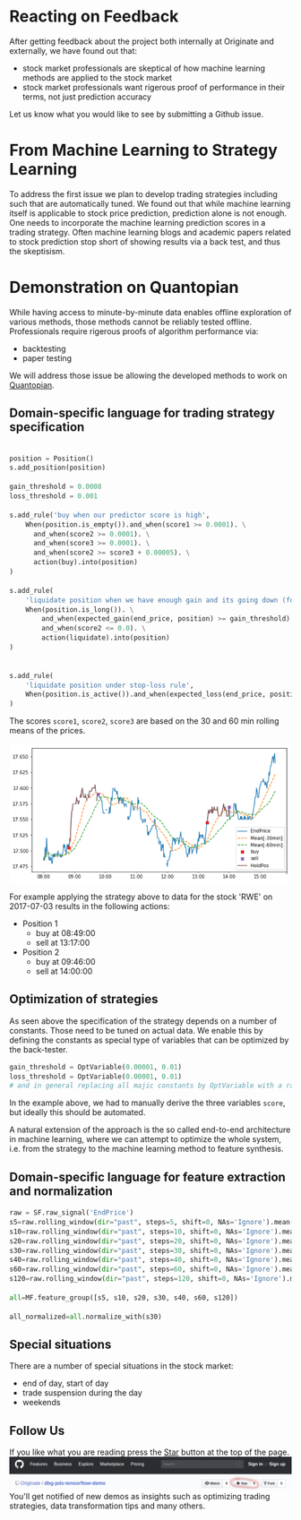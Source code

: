 # Reacting on Feedback

After getting feedback about the project both internally at Originate and externally, we have found out that:

- stock market professionals are skeptical of how machine learning methods are applied to the stock market
- stock market professionals want rigerous proof of performance in their terms, not just prediction accuracy

Let us know what you would like to see by submitting a Github issue.

# From Machine Learning to Strategy Learning

To address the first issue we plan to develop trading strategies including such that are automatically tuned.
We found out that while machine learning itself is applicable to stock price prediction, prediction alone is not enough.
One needs to incorporate the machine learning prediction scores in a trading strategy. Often machine learning blogs 
and academic papers related to stock prediction stop short of showing results via a back test, and thus the skeptisism.

# Demonstration on Quantopian

While having access to minute-by-minute data enables offline exploration of various methods, those methods cannot be reliably tested
offline. Professionals require rigerous proofs of algorithm performance via:

- backtesting
- paper testing

We will address those issue be allowing the developed methods to work on [Quantopian](https://www.quantopian.com/).

## Domain-specific language for trading strategy specification

```python

position = Position()
s.add_position(position)

gain_threshold = 0.0008
loss_threshold = 0.001

s.add_rule('buy when our predictor score is high',
    When(position.is_empty()).and_when(score1 >= 0.0001). \
      and_when(score2 >= 0.0001). \
      and_when(score3 >= 0.0001). \
      and_when(score2 >= score3 + 0.00005). \
      action(buy).into(position)
)

s.add_rule(
    'liquidate position when we have enough gain and its going down (for long pos)',
    When(position.is_long()). \
        and_when(expected_gain(end_price, position) >= gain_threshold). \
        and_when(score2 <= 0.0). \
        action(liquidate).into(position)
)


s.add_rule(
    'liquidate position under stop-loss rule',
    When(position.is_active()).and_when(expected_loss(end_price, position) >= loss_threshold).action(liquidate).into(position)
)
```

The scores `score1`, `score2`, `score3` are based on the 30 and 60 min rolling means of the prices.

![Prediction & Strategy](diagrams/basic-strategy.png)

For example applying the strategy above to data for the stock 'RWE' on 2017-07-03 results in the following actions:

- Position 1
  - buy at 08:49:00
  - sell at 13:17:00
- Position 2
  - buy at 09:46:00
  - sell at 14:00:00

## Optimization of strategies

As seen above the specification of the strategy depends on a number of constants. Those need to be tuned on actual data.
We enable this by defining the constants as special type of variables that can be optimized by the back-tester.

```python
gain_threshold = OptVariable(0.00001, 0.01)
loss_threshold = OptVariable(0.00001, 0.01)
# and in general replacing all majic constants by OptVariable with a range
```

In the example above, we had to manually derive the three variables `score`, but ideally this should be automated.

A natural extension of the approach is the so called end-to-end architecture in machine learning, where we can attempt to 
optimize the whole system, i.e. from the strategy to the machine learning method to feature synthesis.

## Domain-specific language for feature extraction and normalization

```python
raw = SF.raw_signal('EndPrice')
s5=raw.rolling_window(dir="past", steps=5, shift=0, NAs='Ignore').mean()
s10=raw.rolling_window(dir="past", steps=10, shift=0, NAs='Ignore').mean()
s20=raw.rolling_window(dir="past", steps=20, shift=0, NAs='Ignore').mean()
s30=raw.rolling_window(dir="past", steps=30, shift=0, NAs='Ignore').mean()
s40=raw.rolling_window(dir="past", steps=40, shift=0, NAs='Ignore').mean()
s60=raw.rolling_window(dir="past", steps=60, shift=0, NAs='Ignore').mean()
s120=raw.rolling_window(dir="past", steps=120, shift=0, NAs='Ignore').mean()

all=MF.feature_group([s5, s10, s20, s30, s40, s60, s120])

all_normalized=all.normalize_with(s30)
```

## Special situations

There are a number of special situations in the stock market:

- end of day, start of day
- trade suspension during the day
- weekends

## Follow Us

 If you like what you are reading press the <a href="README.md">Star</a> button at the top of the page.
  <a href="ROADMAP.md">
    <img  src="diagrams/star-btn-2.png" alt="Star Button" style="max-width:100%;">
  </a>
  You'll get notified of new demos as insights such as optimizing trading strategies, data transformation tips and many others.




